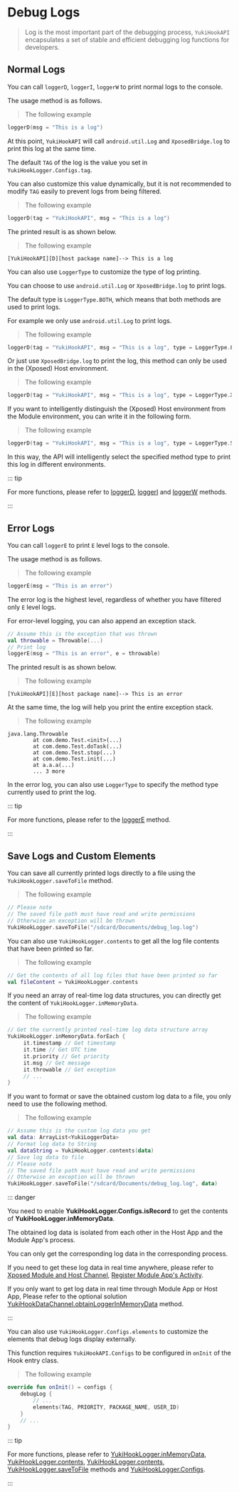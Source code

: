 # Debug Logs

> Log is the most important part of the debugging process, `YukiHookAPI` encapsulates a set of stable and efficient debugging log functions for developers.

## Normal Logs

You can call `loggerD`, `loggerI`, `loggerW` to print normal logs to the console.

The usage method is as follows.

> The following example

```kotlin
loggerD(msg = "This is a log")
```

At this point, `YukiHookAPI` will call `android.util.Log` and `XposedBridge.log` to print this log at the same time.

The default `TAG` of the log is the value you set in `YukiHookLogger.Configs.tag`.

You can also customize this value dynamically, but it is not recommended to modify `TAG` easily to prevent logs from being filtered.

> The following example

```kotlin
loggerD(tag = "YukiHookAPI", msg = "This is a log")
```

The printed result is as shown below.

> The following example

```:no-line-numbers
[YukiHookAPI][D][host package name]--> This is a log
```

You can also use `LoggerType` to customize the type of log printing.

You can choose to use `android.util.Log` or `XposedBridge.log` to print logs.

The default type is `LoggerType.BOTH`, which means that both methods are used to print logs.

For example we only use `android.util.Log` to print logs.

> The following example

```kotlin
loggerD(tag = "YukiHookAPI", msg = "This is a log", type = LoggerType.LOGD)
```

Or just use `XposedBridge.log` to print the log, this method can only be used in the (Xposed) Host environment.

> The following example

```kotlin
loggerD(tag = "YukiHookAPI", msg = "This is a log", type = LoggerType.XPOSEDBRIDGE)
```

If you want to intelligently distinguish the (Xposed) Host environment from the Module environment, you can write it in the following form.

> The following example

```kotlin
loggerD(tag = "YukiHookAPI", msg = "This is a log", type = LoggerType.SCOPE)
```

In this way, the API will intelligently select the specified method type to print this log in different environments.

::: tip

For more functions, please refer to [loggerD](../public/com/highcapable/yukihookapi/hook/log/LoggerFactory#loggerd-method), [loggerI](../public/com/highcapable/yukihookapi/hook/log/LoggerFactory#loggeri-method) and [loggerW](../public/com/highcapable/yukihookapi/hook/log/LoggerFactory#loggerw-method) methods.

:::

## Error Logs

You can call `loggerE` to print `E` level logs to the console.

The usage method is as follows.

> The following example

```kotlin
loggerE(msg = "This is an error")
```

The error log is the highest level, regardless of whether you have filtered only `E` level logs.

For error-level logging, you can also append an exception stack.

```kotlin
// Assume this is the exception that was thrown
val throwable = Throwable(...)
// Print log
loggerE(msg = "This is an error", e = throwable)
```

The printed result is as shown below.

> The following example

```:no-line-numbers
[YukiHookAPI][E][host package name]--> This is an error
```

At the same time, the log will help you print the entire exception stack.

> The following example

```:no-line-numbers
java.lang.Throwable
        at com.demo.Test.<init>(...)
        at com.demo.Test.doTask(...)
        at com.demo.Test.stop(...)
        at com.demo.Test.init(...)
        at a.a.a(...)
        ... 3 more
```

In the error log, you can also use `LoggerType` to specify the method type currently used to print the log.

::: tip

For more functions, please refer to the [loggerE](../public/com/highcapable/yukihookapi/hook/log/LoggerFactory#loggere-method) method.

:::

## Save Logs and Custom Elements

You can save all currently printed logs directly to a file using the `YukiHookLogger.saveToFile` method.

> The following example

```kotlin
// Please note
// The saved file path must have read and write permissions
// Otherwise an exception will be thrown
YukiHookLogger.saveToFile("/sdcard/Documents/debug_log.log")
```

You can also use `YukiHookLogger.contents` to get all the log file contents that have been printed so far.

> The following example

```kotlin
// Get the contents of all log files that have been printed so far
val fileContent = YukiHookLogger.contents
```

If you need an array of real-time log data structures, you can directly get the content of `YukiHookLogger.inMemoryData`.

> The following example

```kotlin
// Get the currently printed real-time log data structure array
YukiHookLogger.inMemoryData.forEach {
     it.timestamp // Get timestamp
     it.time // Get UTC time
     it.priority // Get priority
     it.msg // Get message
     it.throwable // Get exception
     // ...
}
```

If you want to format or save the obtained custom log data to a file, you only need to use the following method.

> The following example

```kotlin
// Assume this is the custom log data you get
val data: ArrayList<YukiLoggerData>
// Format log data to String
val dataString = YukiHookLogger.contents(data)
// Save log data to file
// Please note
// The saved file path must have read and write permissions
// Otherwise an exception will be thrown
YukiHookLogger.saveToFile("/sdcard/Documents/debug_log.log", data)
```

::: danger

You need to enable **YukiHookLogger.Configs.isRecord** to get the contents of **YukiHookLogger.inMemoryData**.

The obtained log data is isolated from each other in the Host App and the Module App's process.

You can only get the corresponding log data in the corresponding process.

If you need to get these log data in real time anywhere, please refer to [Xposed Module and Host Channel](xposed-channel), [Register Module App's Activity](host-inject#register-module-app-s-activity).

If you only want to get log data in real time through Module App or Host App, Please refer to the optional solution [YukiHookDataChannel.obtainLoggerInMemoryData](../public/com/highcapable/yukihookapi/hook/xposed/channel/YukiHookDataChannel#obtainloggerinmemorydata-method) method.

:::

You can also use `YukiHookLogger.Configs.elements` to customize the elements that debug logs display externally.

This function requires `YukiHookAPI.Configs` to be configured in `onInit` of the Hook entry class.

> The following example

```kotlin
override fun onInit() = configs {
    debugLog {
        // ...
        elements(TAG, PRIORITY, PACKAGE_NAME, USER_ID)
    }
    // ...
}
```

::: tip

For more functions, please refer to [YukiHookLogger.inMemoryData](../public/com/highcapable/yukihookapi/hook/log/LoggerFactory#inmemorydata-field), [YukiHookLogger.contents](../public/com/highcapable/yukihookapi/hook/log/LoggerFactory#contents-field), [YukiHookLogger.contents](../public/com/highcapable/yukihookapi/hook/log/LoggerFactory#contents-method), [YukiHookLogger.saveToFile](../public/com/highcapable/yukihookapi/hook/log/LoggerFactory#savetofile-method) methods and [YukiHookLogger.Configs](../public/com/highcapable/yukihookapi/hook/log/LoggerFactory#configs-object).

:::